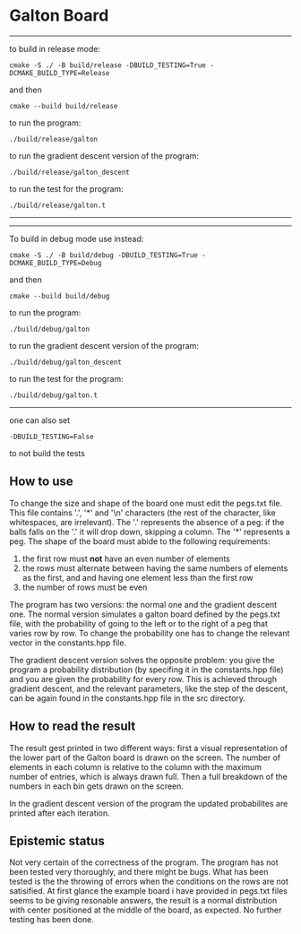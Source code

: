 # Galton Board


-----
to build in release mode:

```
cmake -S ./ -B build/release -DBUILD_TESTING=True -DCMAKE_BUILD_TYPE=Release
```
and then 

```
cmake --build build/release
```
to run the program:
```
./build/release/galton
```
to run the gradient descent version of the program:
```
./build/release/galton_descent
```
to run the test for the program:
```
./build/release/galton.t
```
-----
-----
To build in debug mode use instead:
```
cmake -S ./ -B build/debug -DBUILD_TESTING=True -DCMAKE_BUILD_TYPE=Debug
```

and then 

```
cmake --build build/debug
```
to run the program:
```
./build/debug/galton
```
to run the gradient descent version of the program:
```
./build/debug/galton_descent
```
to run the test for the program:
```
./build/debug/galton.t
```
-----
one can also set 
```
-DBUILD_TESTING=False
```
to not build the tests
## How to use
To change the size and shape of the board one must edit the pegs.txt file. This file contains '.', '\*' and '\n' characters (the rest of the character, like whitespaces, are irrelevant).
The '.' represents the absence of a peg: if the balls falls on the '.' it will drop down, skipping a column. The '\*' represents a peg. The shape of the board must abide to the following requirements:
1. the first row must **not** have an even number of elements
2. the rows must alternate between having the same numbers of elements as the first, and and having one element less than the first row
3. the number of rows must be even

The program has two versions: the normal one and the gradient descent one. The normal version simulates a galton board defined by the pegs.txt file, with the probability of going to the left or to the right of a peg that varies row by row. To change the probability one has to change the relevant vector in the constants.hpp file.
 
The gradient descent version solves the opposite problem: you give the program a probability distribution (by specifing it in the constants.hpp file) and you are given the probability for every row. This is achieved through gradient descent, and the relevant parameters, like the step of the descent, can be again found in the constants.hpp file in the src directory.

## How to read the result
The result gest printed in two different ways: first a visual representation of the lower part of the Galton board is drawn on the screen. The number of elements in each column is
relative to the column with the maximum number of entries, which is always drawn full. Then a full breakdown of the numbers in each bin gets drawn on the screen.

In the gradient descent version of the program the updated probabilites are printed after each iteration.

## Epistemic status
Not very certain of the correctness of the program. The program has not been tested very thoroughly, and there might be bugs. What has been tested is the the throwing of errors when the
conditions on the rows are not satisified. At first glance the example board i have provided in pegs.txt files seems to be giving resonable answers, the result is a normal distribution with center positioned at the middle of the board, as expected. No further testing has been done.
